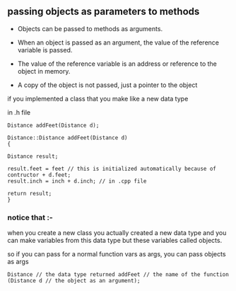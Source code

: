 ## passing objects as parameters to methods

- Objects can be passed to methods as arguments.

- When an object is passed as an argument, the value of the reference variable is passed.

- The value of the reference variable is an address or reference to the object in memory.

- A copy of the object is not passed, just a pointer to the object

if you implemented a class that you make like a new data type

in .h file

```
Distance addFeet(Distance d);
```

```
Distance::Distance addFeet(Distance d)
{

Distance result;

result.feet = feet // this is initialized automatically because of contructor + d.feet;
result.inch = inch + d.inch; // in .cpp file

return result;
}
```

### notice that :-

when you create a new class you actually created a new data type and you can make variables from this data type but these variables called objects.

so if you can pass for a normal function vars as args, you can pass objects as args

```
Distance // the data type returned addFeet // the name of the function (Distance d // the object as an argument);
```
